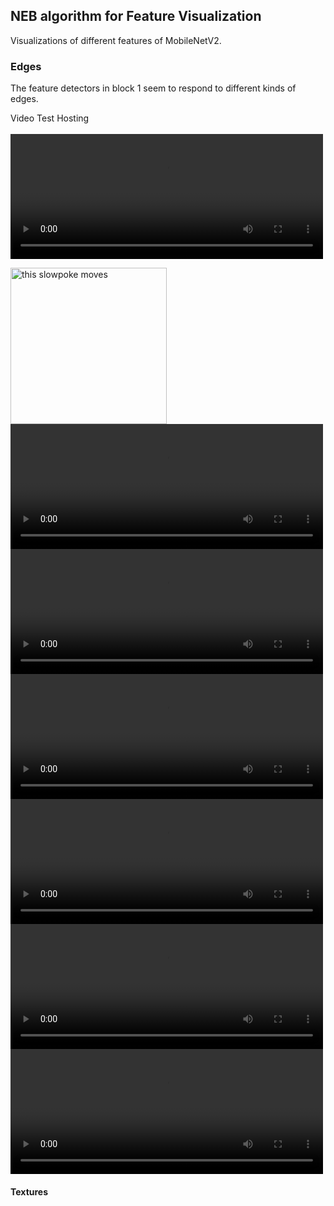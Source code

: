 ## NEB algorithm for Feature Visualization

Visualizations of different features of MobileNetV2.
### Edges
The feature detectors in block 1 seem to respond to different kinds of edges.   
<html>

<head>
  <link rel="stylesheet" href="styles.css">
</head>

<body>

Video Test Hosting
<br>
<br>
<video width="500" height="200" controls autoplay loop>
  <source src="mobilenet_v2_visualizations/videos/block_12_add1_1.mp4"  type="video/mp4">
  
</video>
 
<img src="http://i.stack.imgur.com/SBv4T.gif" alt="this slowpoke moves"  width=250/>

<div  id="edge_videos" class="video-grid">
  <div class="video-item">
    <div class="video-wrap">
      <video width="500" height="200">
        <source src="mobilenet_v2_visualizations/images/block_10_project_BN/0_lucid.png">
      </video>
    </div>
  </div>
  <div class="video-item">
    <div class="video-wrap">
      <video width="500" height="200" controls autoplay loop>
        <source src="mobilenet_v2_visualizations/videos/block_12_add1_1.mp4"  type="video/mp4">
      </video>
    </div>
  </div>
  <div class="video-item">
      <div class="video-wrap">
        <video width="500" height="200" controls autoplay loop>
          <source src="mobilenet_v2_visualizations/videos/block_12_add1_1.mp4"  type="video/mp4">
        </video>
       </div>
    </div>
   <div class="video-item">
      <div class="video-wrap">
        <video width="500" height="200" controls autoplay loop>
          <source src="mobilenet_v2_visualizations/videos/block_12_add1_1.mp4"  type="video/mp4">
        </video>
       </div>
    </div>
  <div class="video-item">
      <div class="video-wrap">
        <video width="500" height="200" controls autoplay loop>
          <source src="mobilenet_v2_visualizations/videos/block_12_add1_1.mp4"  type="video/mp4">
        </video>
       </div>
   </div>
  <div class="video-item">
    <div class="video-wrap">
      <video width="500" height="200" controls autoplay loop>
        <source src="mobilenet_v2_visualizations/videos/block_12_add1_1.mp4"  type="video/mp4">
      </video>
     </div>
  </div>
  </div>
  


</div>
</body>
</html>
 
#### Textures
